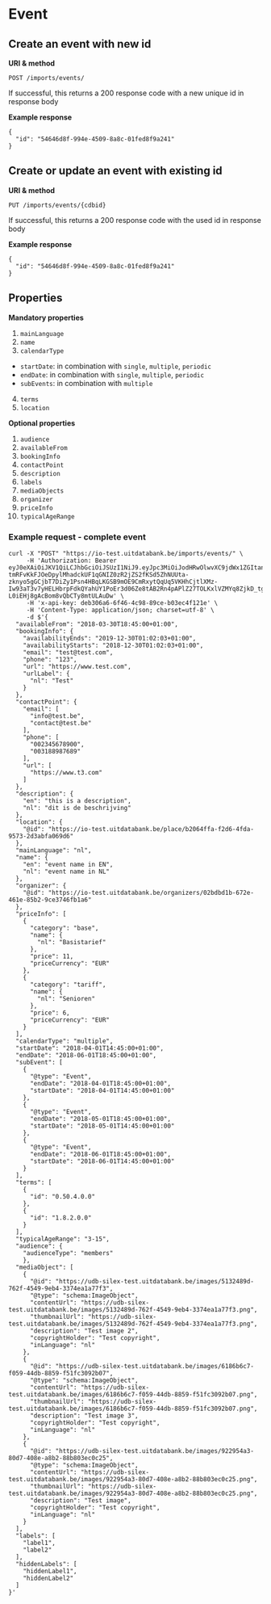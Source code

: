 ---
---

# Event

## Create an event with new id

**URI & method**

```
POST /imports/events/
```

If successful, this returns a 200 response code with a new unique id in response body

**Example response**

```
{
  "id": "54646d8f-994e-4509-8a8c-01fed8f9a241"
}
```

## Create or update an event with existing id

**URI & method**

```
PUT /imports/events/{cdbid}
```

If successful, this returns a 200 response code with the used id in response body

**Example response**

```
{
  "id": "54646d8f-994e-4509-8a8c-01fed8f9a241"
}
```

## Properties

**Mandatory properties**

1. `mainLanguage`
2. `name`
3. `calendarType`
  * `startDate`: in combination with `single`, `multiple`, `periodic`
  * `endDate`: in combination with `single`, `multiple`, `periodic`
  * `subEvents`: in combination with `multiple`
4. `terms`
5. `location`


**Optional properties**

1. `audience`
2. `availableFrom`
3. `bookingInfo`
4. `contactPoint`
5. `description`
6. `labels`
7. `mediaObjects`
8. `organizer`
9. `priceInfo`
10. `typicalAgeRange`

### Example request - complete event

```
curl -X "POST" "https://io-test.uitdatabank.be/imports/events/" \
     -H 'Authorization: Bearer eyJ0eXAiOiJKV1QiLCJhbGciOiJSUzI1NiJ9.eyJpc3MiOiJodHRwOlwvXC9jdWx1ZGItand0LXByb3ZpZGVyLmRldiIsInVpZCI6Ijk2ZmQ2YzEzLWVhYWItNGRkMS1iYjZhLTFjNDgzZDVlNDBjYyIsIm5pY2siOiJiZXJ0MmRvdHN0d2ljZSIsImVtYWlsIjoiYmVydEAyZG90c3R3aWNlLmJlIiwiaWF0IjoxNTIxMjE1NTM0LCJleHAiOjE1MjEyMTkxMzQsIm5iZiI6MTUyMTIxNTUzNH0.pQzQw1Qr1JB4KYo_rxHJ3ZBH_L0JdabvuG1Lkwcwp0Vjh8B6FYR4GzWe34gykH8rZBtUyVRbupPSmCQMxuUJvzcOdpfFYkdGGBov1Nb1jJ-tmRFvKkFJOeDpylMhadckUF1qGNIZ0zR2jZS2fKSd5ZhNUUta-zknyo5gGCjbT7DiZy1Psn4HBqLKGSB9mOE9CmRxytQqUq5VKHhCjtlXMz-Iw93aT3v7yHELHbrpFdkQYahUY1PoEr3d06Ze8tAB2Rn4pAPlZ27TOLKxlVZMYq8ZjkD_tg0y7Iy6rXjyWJ8dGJ2Y8hOKbx9u-L0iEHj8gAcBom8vQbCTy8mtULAuDw' \
     -H 'x-api-key: deb306a6-6f46-4c98-89ce-b03ec4f121e' \
     -H 'Content-Type: application/json; charset=utf-8' \
     -d $'{
  "availableFrom": "2018-03-30T18:45:00+01:00",
  "bookingInfo": {
    "availabilityEnds": "2019-12-30T01:02:03+01:00",
    "availabilityStarts": "2018-12-30T01:02:03+01:00",
    "email": "test@test.com",
    "phone": "123",
    "url": "https://www.test.com",
    "urlLabel": {
      "nl": "Test"
    }
  },
  "contactPoint": {
    "email": [
      "info@test.be",
      "contact@test.be"
    ],
    "phone": [
      "002345678900",
      "003188987689"
    ],
    "url": [
      "https://www.t3.com"
    ]
  },
  "description": {
    "en": "this is a description",
    "nl": "dit is de beschrijving"
  },
  "location": {
    "@id": "https://io-test.uitdatabank.be/place/b2064ffa-f2d6-4fda-9573-2d3abfa069d6"
  },
  "mainLanguage": "nl",
  "name": {
    "en": "event name in EN",
    "nl": "event name in NL"
  },
  "organizer": {
    "@id": "https://io-test.uitdatabank.be/organizers/02bdbd1b-672e-461e-85b2-9ce3746fb1a6"
  },
  "priceInfo": [
    {
      "category": "base",
      "name": {
        "nl": "Basistarief"
      },
      "price": 11,
      "priceCurrency": "EUR"
    },
    {
      "category": "tariff",
      "name": {
        "nl": "Senioren"
      },
      "price": 6,
      "priceCurrency": "EUR"
    }
  ],
  "calendarType": "multiple",
  "startDate": "2018-04-01T14:45:00+01:00",
  "endDate": "2018-06-01T18:45:00+01:00",
  "subEvent": [
    {
      "@type": "Event",
      "endDate": "2018-04-01T18:45:00+01:00",
      "startDate": "2018-04-01T14:45:00+01:00"
    },
    {
      "@type": "Event",
      "endDate": "2018-05-01T18:45:00+01:00",
      "startDate": "2018-05-01T14:45:00+01:00"
    },
    {
      "@type": "Event",
      "endDate": "2018-06-01T18:45:00+01:00",
      "startDate": "2018-06-01T14:45:00+01:00"
    }
  ],
  "terms": [
    {
      "id": "0.50.4.0.0"
    },
    {
      "id": "1.8.2.0.0"
    }
  ],
  "typicalAgeRange": "3-15",
  "audience": {
    "audienceType": "members"
    },
  "mediaObject": [
    {
      "@id": "https://udb-silex-test.uitdatabank.be/images/5132489d-762f-4549-9eb4-3374ea1a77f3",
      "@type": "schema:ImageObject",
      "contentUrl": "https://udb-silex-test.uitdatabank.be/images/5132489d-762f-4549-9eb4-3374ea1a77f3.png",
      "thumbnailUrl": "https://udb-silex-test.uitdatabank.be/images/5132489d-762f-4549-9eb4-3374ea1a77f3.png",
      "description": "Test image 2",
      "copyrightHolder": "Test copyright",
      "inLanguage": "nl"
    },
    {
      "@id": "https://udb-silex-test.uitdatabank.be/images/6186b6c7-f059-44db-8859-f51fc3092b07",
      "@type": "schema:ImageObject",
      "contentUrl": "https://udb-silex-test.uitdatabank.be/images/6186b6c7-f059-44db-8859-f51fc3092b07.png",
      "thumbnailUrl": "https://udb-silex-test.uitdatabank.be/images/6186b6c7-f059-44db-8859-f51fc3092b07.png",
      "description": "Test image 3",
      "copyrightHolder": "Test copyright",
      "inLanguage": "nl"
    },
    {
      "@id": "https://udb-silex-test.uitdatabank.be/images/922954a3-80d7-408e-a8b2-88b803ec0c25",
      "@type": "schema:ImageObject",
      "contentUrl": "https://udb-silex-test.uitdatabank.be/images/922954a3-80d7-408e-a8b2-88b803ec0c25.png",
      "thumbnailUrl": "https://udb-silex-test.uitdatabank.be/images/922954a3-80d7-408e-a8b2-88b803ec0c25.png",
      "description": "Test image",
      "copyrightHolder": "Test copyright",
      "inLanguage": "nl"
    }
  ],
  "labels": [
    "label1",
    "label2"
  ],
  "hiddenLabels": [
    "hiddenLabel1",
    "hiddenLabel2"
  ]
}'
```
